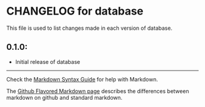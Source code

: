 # CHANGELOG for database

This file is used to list changes made in each version of database.

## 0.1.0:

* Initial release of database

- - - 
Check the [Markdown Syntax Guide](http://daringfireball.net/projects/markdown/syntax) for help with Markdown.

The [Github Flavored Markdown page](http://github.github.com/github-flavored-markdown/) describes the differences between markdown on github and standard markdown.
